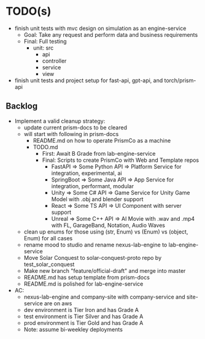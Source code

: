 # TODO(s)

- finish unit tests with mvc design on simulation as an engine-service 
  - Goal: Take any request and perform data and business requirements
  - Final: Full testing
    - unit: src
      - api
      - controller
      - service
      - view
- finish unit tests and project setup for fast-api, gpt-api, and torch/prism-api



## Backlog
- Implement a valid cleanup strategy:
  - update current prism-docs to be cleared
  - will start with following in prism-docs
    - README.md on how to operate PrismCo as a machine
    - TODO.md
      - First: Await B Grade from lab-engine-service
      - Final: Scripts to create PrismCo with Web and Template repos
        - FastAPI => Some Python API => Platform Service for integration, experimental, ai
        - SpringBoot => Some Java API => App Service for integration, performant, modular
        - Unity => Some C# API => Game Service for Unity Game Model with .obj and blender support 
        - React => Some TS API => UI Component with server support
        - Unreal => Some C++ API => AI Movie with .wav and .mp4 with FL, GarageBand, Notation, Audio Waves
  - clean up enums for those using (str, Enum) vs (Enum) vs (object, Enum) for all cases
  - rename mood to studio and rename nexus-lab-engine to lab-engine-service
  - Move Solar Conquest to solar-conquest-proto repo by test_solar_conquest
  - Make new branch "feature/official-draft" and merge into master
  - README.md has setup template from prism-docs
  - README.md is polished for lab-engine-service
- AC:
  - nexus-lab-engine and company-site with company-service and site-service are on aws
  - dev environment is Tier Iron and has Grade A
  - test environment is Tier Silver and has Grade A
  - prod environment is Tier Gold and has Grade A
  - Note: assume bi-weekley deployments
  
